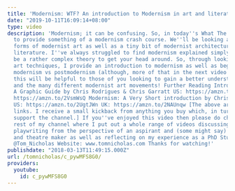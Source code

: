 ```yaml
---
title: 'Modernism: WTF? An introduction to Modernism in art and literature'
date: "2019-10-11T16:09:14+08:00"
type: video
description: 'Modernism; it can be confusing. So, in today''s What The Theory? I wanted
  to provide something of a modernism crash course. We''ll be looking at many different
  forms of modernist art as well as a tiny bit of modernist architecture and modernist
  literature. I''ve always struggled to find modernism explained simply and it can
  be a rather complex theory to get your head around. So, through looking at modernist
  art techniques, I provide an introduction to modernism as well as beginning to discuss
  modernism vs postmodernism (although, more of that in the next video!). Hopefully,
  this will be helpful to those of you looking to gain a better understanding of modernism
  and the many different modernist art movements! Further Reading Introducing Modernism:
  A Graphic Guide by Chris Rodrigues & Chris Garratt US: https://amzn.to/2SACmJJ UK:
  https://amzn.to/2VsmWsQ Modernism: A Very Short introduction by Christopher Butler
  US: https://amzn.to/2UgtJWn UK: https://amzn.to/2NAUnqw [The above are affiliate
  links. I receive a small kickback from anything you buy which, in turn, helps to
  support the channel.] If you''ve enjoyed this video then please do check out the
  rest of my channel where I put out a whole range of videos discussing theatre and
  playwriting from the perspective of an aspirant and (some might say) emerging playwright
  and theatre maker as well as reflecting on my experience as a PhD Student. Twitter:
  @Tom_Nicholas Website: www.tomnicholas.com Thanks for watching!'
publishdate: "2018-03-13T11:49:15.000Z"
url: /tomnicholas/c_pywMFS8G0/
providers:
  youtube:
    id: c_pywMFS8G0
---
```

